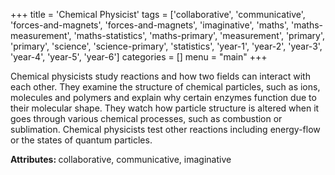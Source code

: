+++
title = 'Chemical Physicist'
tags = ['collaborative', 'communicative', 'forces-and-magnets', 'forces-and-magnets', 'imaginative', 'maths', 'maths-measurement', 'maths-statistics', 'maths-primary', 'measurement', 'primary', 'primary', 'science', 'science-primary', 'statistics', 'year-1', 'year-2', 'year-3', 'year-4', 'year-5', 'year-6']
categories = []
menu = "main"
+++

Chemical physicists study reactions and how two fields can interact with each other. They examine the structure of chemical particles, such as ions, molecules and polymers and explain why certain enzymes function due to their molecular shape. They watch how particle structure is altered when it goes through various chemical processes, such as combustion or sublimation. Chemical physicists test other reactions including energy-flow or the states of quantum particles.

<strong>Attributes: </strong>collaborative, communicative, imaginative
